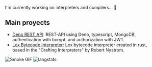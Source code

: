 I'm currently working on interpreters and compilers... 🦖

## Main proyects
- [Deno REST API](https://github.com/crr1c4/sql-converter): REST-API using Deno, typescript, MongoDB, authentication with bcrypt, and authorization with JWT.
- [Lox Bytecode Interpreter](https://github.com/crr1c4/lox-bytecode-interpreter): Lox bytecode interpreter created in rust, based in the "Crafting Interpreters" by Robert Nystrom.

![Smoke GIF](http://www.mortalkombatwarehouse.com/mk3/animations/smoke.gif)
![langstats](https://github-readme-stats.vercel.app/api/top-langs/?username=crr1c4&hide=html,css)

